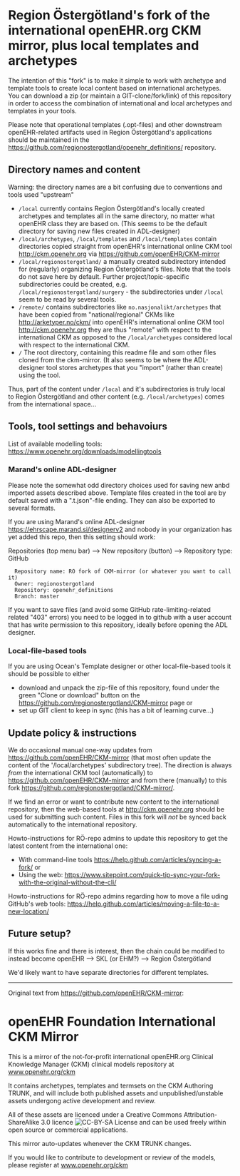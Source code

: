 Region Östergötland's fork of the international openEHR.org CKM mirror, plus local templates and archetypes
===========================================================================================================
The intention of this "fork" is to make it simple to work with archetype and template tools to create local content based on international archetypes. You can download a zip (or maintain a GIT-clone/fork/link) of this repository in order to access the combination of international and local archetypes and templates in your tools. 

Please note that operational templates (.opt-files) and other downstream openEHR-related artifacts used in Region Östergötland's applications should be maintained in the https://github.com/regionostergotland/openehr_definitions/ repository.

Directory names and content
---------------------------
Warning: the directory names are a bit confusing due to conventions and tools used "upstream"

* `/local`  currently contains Region Östergötland's locally created archetypes and templates all in the same directory, no matter what openEHR class they are based on. (This seems to be the default directory for saving new files created in ADL-designer)
* `/local/archetypes`, `/local/templates` and `/local/templates` contain directories copied straight from openEHR's international online CKM tool http://ckm.openehr.org via https://github.com/openEHR/CKM-mirror
* `/local/regionostergotland/` a manually created subdirectory intended for (regularly) organizing Region Östergötland's files. Note that the tools do not save here by default. Further project/topic-specific subdirectories could be created, e.g. `/local/regionostergotland/surgery` - the subdirectories under `/local` seem to be read by several tools.
* `/remote/` contains subdirectories like `no.nasjonalikt/archetypes` that have been copied from "national/regional" CKMs like http://arketyper.no/ckm/ into openEHR's international online CKM tool http://ckm.openehr.org they are thus "remote" with respect to the international CKM as opposed to the `/local/archetypes` considered local with respect to the international CKM. 
* `/` The root directory, containing this readme file and som other files cloned from the ckm-mirror. (It also seems to be where the ADL-designer tool stores archetypes that you "import" (rather than create) using the tool.

Thus, part of the content under `/local` and it's subdirectories is truly local to Region Östergötland and other content (e.g. `/local/archetypes`) comes from the international space...

Tools, tool settings and behavoiurs
-------------
List of available modelling tools: https://www.openehr.org/downloads/modellingtools

### Marand's online ADL-designer
Please note the somewhat odd directory choices used for saving new anbd imported assets described above. Template files created in the tool are by default saved with a ".t.json"-file ending. They can also be exported to several formats.

If you are using Marand's online ADL-designer https://ehrscape.marand.si/designerv2 and nobody in your organization has yet added this repo, then this setting should work:

Repositories (top menu bar) --> New repository (button) --> Repository type: GitHub
```
  Repository name: RÖ fork of CKM-mirror (or whatever you want to call it)  
  Owner: regionostergotland
  Repository: openehr_definitions 
  Branch: master
```

If you want to save files (and avoid some GitHub rate-limiting-related related "403" errors) you need to be logged in to github with a user account that has write permission to this repository, ideally before opening the ADL designer.

### Local-file-based tools
If you are using Ocean's Template designer or other local-file-based tools it should be possible to either 
* download and unpack the zip-file of this repository, found under the green "Clone or download" button on the https://github.com/regionostergotland/CKM-mirror page or
* set up GIT client to keep in sync (this has a bit of learning curve...)

Update policy & instructions
----------------------------
We do occasional manual one-way updates from https://github.com/openEHR/CKM-mirror (that most often update the content of the '/local/archetypes' subdirectory tree). The direction is always _from_ the international CKM tool (automatically) to https://github.com/openEHR/CKM-mirror and from there (manually) to this fork https://github.com/regionostergotland/CKM-mirror/.

If we find an error or want to contribute new content to the international repository, then the web-based tools at http://ckm.openehr.org should be used for submitting such content. Files in this fork will _not_ be synced back automatically to the international repository.

Howto-instructions for RÖ-repo admins to update this repository to get the latest content from the international one: 
* With command-line tools https://help.github.com/articles/syncing-a-fork/ or
* Using the web: https://www.sitepoint.com/quick-tip-sync-your-fork-with-the-original-without-the-cli/

Howto-instructions for RÖ-repo admins regarding how to move a file uding GitHub's web tools: https://help.github.com/articles/moving-a-file-to-a-new-location/

Future setup?
-------------
If this works fine and there is interest, then the chain could be modified to instead become openEHR --> SKL (or EHM?) --> Region Östergötland 

We'd likely want to have separate directories for different templates. 

--------------

Original text from https://github.com/openEHR/CKM-mirror:

openEHR Foundation International CKM Mirror 
===========================================

This is a mirror of the not-for-profit international openEHR.org Clinical Knowledge Manager (CKM) clinical models repository at www.openehr.org/ckm

It contains archetypes, templates and termsets on the CKM Authoring TRUNK, and will include both published assets and unpublished/unstable assets undergong active development and review.

All of these assets are licenced under a Creative Commons Attribution-ShareAlike 3.0 licence ![CC-BY-SA License](https://i.creativecommons.org/l/by-sa/3.0/88x31.png) and can be used freely within open source or commercial applications.

This mirror auto-updates whenever the CKM TRUNK changes.

If you would like to contribute to development or review of the models, please register at www.openehr.org/ckm


